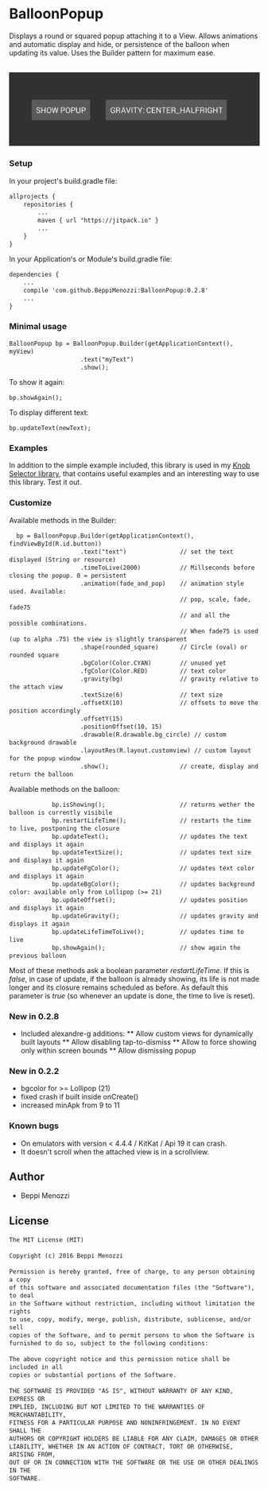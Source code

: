 # BalloonPopup

Displays a round or squared popup attaching it to a View. Allows animations and automatic display and hide, or persistence of the balloon when updating its value. Uses the Builder pattern for maximum ease.

<br><img src="ezgif.com-0fc591cc9d.gif" ></br>

### Setup
In your project's build.gradle file:

    allprojects {
        repositories {
            ...
            maven { url "https://jitpack.io" }
            ...
        }
    }

In your Application's or Module's build.gradle file:

    dependencies {
        ...
        compile 'com.github.BeppiMenozzi:BalloonPopup:0.2.8'
        ...
    }

### Minimal usage

    BalloonPopup bp = BalloonPopup.Builder(getApplicationContext(), myView)
                        .text("myText")
                        .show();
                        
To show it again:

    bp.showAgain();
    
To display different text:

    bp.updateText(newText);
                        
### Examples
In addition to the simple example included, this library is used in my <a href="https://github.com/BeppiMenozzi/Knob">Knob Selector library</a>, that contains useful examples and an interesting way to use this library. Test it out.

### Customize
Available methods in the Builder:

      bp = BalloonPopup.Builder(getApplicationContext(), findViewById(R.id.button))
                        .text("text")               // set the text displayed (String or resource)
                        .timeToLive(2000)           // Millseconds before closing the popup. 0 = persistent
                        .animation(fade_and_pop)    // animation style used. Available:
                                                    // pop, scale, fade, fade75
                                                    // and all the possible combinations.
                                                    // When fade75 is used (up to alpha .75) the view is slightly transparent
                        .shape(rounded_square)      // Circle (oval) or rounded square
                        .bgColor(Color.CYAN)        // unused yet
                        .fgColor(Color.RED)         // text color
                        .gravity(bg)                // gravity relative to the attach view
                        .textSize(6)                // text size
                        .offsetX(10)                // offsets to move the position accordingly
                        .offsetY(15)
                        .positionOffset(10, 15)
                        .drawable(R.drawable.bg_circle) // custom background drawable
                        .layoutRes(R.layout.customview) // custom layout for the popup window
                        .show();                    // create, display and return the balloon

    
Available methods on the balloon:

                bp.isShowing();                     // returns wether the balloon is currently visibile
                bp.restartLifeTime();               // restarts the time to live, postponing the closure
                bp.updateText();                    // updates the text and displays it again
                bp.updateTextSize();                // updates text size and displays it again
                bp.updateFgColor();                 // updates text color and displays it again
                bp.updateBgColor();                 // updates background color: available only from Lollipop (>= 21)
                bp.updateOffset();                  // updates position and displays it again
                bp.updateGravity();                 // updates gravity and displays it again
                bp.updateLifeTimeToLive();          // updates time to live
                bp.showAgain();                     // show again the previous balloon

Most of these methods ask a boolean parameter *restartLifeTime*. If this is *false*, in case of update, if the balloon is already showing, its life is not made longer and its closure remains scheduled as before. As default this parameter is *true* (so whenever an update is done, the time to live is reset).

### New in 0.2.8
* Included alexandre-g additions:
** Allow custom views for dynamically built layouts
** Allow disabling tap-to-dismiss
** Allow to force showing only within screen bounds
** Allow dismissing popup

### New in 0.2.2
* bgcolor for >= Lollipop (21)
* fixed crash if built inside onCreate()
* increased minApk from 9 to 11

### Known bugs
* On emulators with version < 4.4.4 / KitKat / Api 19 it can crash.
* It doesn't scroll when the attached view is in a scrollview.

Author
-------
* Beppi Menozzi

License
-------
    The MIT License (MIT)

    Copyright (c) 2016 Beppi Menozzi

    Permission is hereby granted, free of charge, to any person obtaining a copy
    of this software and associated documentation files (the "Software"), to deal
    in the Software without restriction, including without limitation the rights
    to use, copy, modify, merge, publish, distribute, sublicense, and/or sell
    copies of the Software, and to permit persons to whom the Software is
    furnished to do so, subject to the following conditions:

    The above copyright notice and this permission notice shall be included in all
    copies or substantial portions of the Software.

    THE SOFTWARE IS PROVIDED "AS IS", WITHOUT WARRANTY OF ANY KIND, EXPRESS OR
    IMPLIED, INCLUDING BUT NOT LIMITED TO THE WARRANTIES OF MERCHANTABILITY,
    FITNESS FOR A PARTICULAR PURPOSE AND NONINFRINGEMENT. IN NO EVENT SHALL THE
    AUTHORS OR COPYRIGHT HOLDERS BE LIABLE FOR ANY CLAIM, DAMAGES OR OTHER
    LIABILITY, WHETHER IN AN ACTION OF CONTRACT, TORT OR OTHERWISE, ARISING FROM,
    OUT OF OR IN CONNECTION WITH THE SOFTWARE OR THE USE OR OTHER DEALINGS IN THE
    SOFTWARE.
